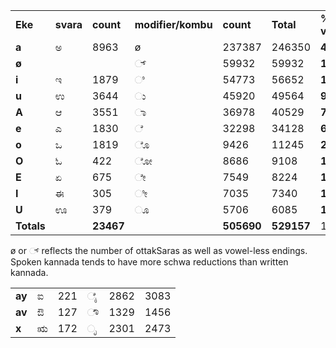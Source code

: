 |            |           |           |                    |            |            |                 |                |
|------------|-----------|-----------|--------------------|------------|------------|-----------------|----------------|
| **Eke**    | **svara** | **count** | **modifier/kombu** | **count**  | **Total**  | **% of vowels** | **% of total** |
| **a**      | ಅ         | 8963      | ø                  | 237387     | 246350     | **46.56%**      | 23.42%         |
| **ø**      |           |           | ್                   | 59932      | 59932      | **11.33%**      | 5.70%          |
| **i**      | ಇ         | 1879      | ಿ                   | 54773      | 56652      | **10.71%**      | 5.39%          |
| **u**      | ಉ         | 3644      | ು                  | 45920      | 49564      | **9.37%**       | 4.71%          |
| **A**      | ಆ         | 3551      | ಾ                  | 36978      | 40529      | **7.66%**       | 3.85%          |
| **e**      | ಎ         | 1830      | ೆ                   | 32298      | 34128      | **6.45%**       | 3.24%          |
| **o**      | ಒ         | 1819      | ೊ                  | 9426       | 11245      | **2.13%**       | 1.07%          |
| **O**      | ಓ         | 422       | ೋ                  | 8686       | 9108       | **1.72%**       | 0.87%          |
| **E**      | ಏ         | 675       | ೇ                  | 7549       | 8224       | **1.55%**       | 0.78%          |
| **I**      | ಈ         | 305       | ೀ                  | 7035       | 7340       | **1.39%**       | 0.70%          |
| **U**      | ಊ         | 379       | ೂ                  | 5706       | 6085       | **1.15%**       | 0.58%          |
| **Totals** |           | **23467** |                    | **505690** | **529157** | 100%            | **49.8%**      |

ø or ್ reflects the number of ottakSaras as well as vowel-less endings.
Spoken kannada tends to have more schwa reductions than written kannada.

|        |     |     |     |      |      |
|--------|-----|-----|-----|------|------|
| **ay** | ಐ   | 221 | ೈ   | 2862 | 3083 |
| **av** | ಔ   | 127 | ೌ    | 1329 | 1456 |
| **x**  | ಋ   | 172 | ೃ   | 2301 | 2473 |


